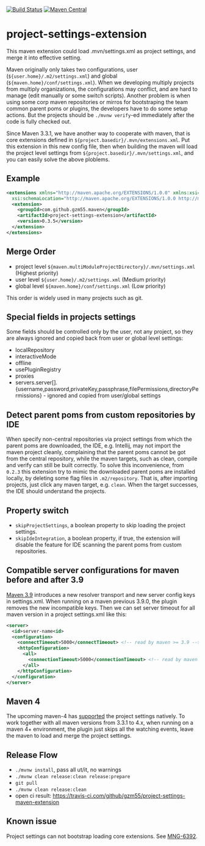 [![Build Status](https://travis-ci.org/gzm55/project-settings-maven-extension.svg?branch=master)](https://travis-ci.org/gzm55/project-settings-maven-extension)
[![Maven Central](https://img.shields.io/maven-central/v/com.github.gzm55.maven/project-settings-extension.svg)](https://search.maven.org/#search%7Cga%7C1%7Cg%3A%22com.github.gzm55.maven%22%20a%3A%22project-settings-extension%22)

# project-settings-extension

This maven extension could load .mvn/settings.xml as project settings, and merge it into effective setting.

Maven originally only takes two configurations, user (`${user.home}/.m2/settings.xml`) and global (`${maven.home}/conf/settings.xml`). When we developing multiply projects from multiply organizations, the configurations may conflict, and are hard to manage (edit manually or some switch scripts). Another problem is when using some corp maven repositories or mirros for bootstraping the team common parent poms or plugins, the developers have to do some setup actions. But the projects should be `./mvnw verify`-ed immediately after the code is fully checked out.

Since Maven 3.3.1, we have another way to cooperate with maven, that is core extensions defined in `${project.basedir}/.mvn/extensions.xml`. Put this extension in this new config file, then when building the maven will load the project level settings from `${project.basedir}/.mvn/settings.xml`, and you can easily solve the above ploblems.

## Example

```xml
<extensions xmlns="http://maven.apache.org/EXTENSIONS/1.0.0" xmlns:xsi="http://www.w3.org/2001/XMLSchema-instance"
  xsi:schemaLocation="http://maven.apache.org/EXTENSIONS/1.0.0 http://maven.apache.org/xsd/core-extensions-1.0.0.xsd">
  <extension>
    <groupId>com.github.gzm55.maven</groupId>
    <artifactId>project-settings-extension</artifactId>
    <version>0.3.5</version>
  </extension>
</extensions>
```

## Merge Order

* project level `${maven.multiModuleProjectDirectory}/.mvn/settings.xml` (Highest priority)
* user level `${user.home}/.m2/settings.xml` (Medium priority)
* global level `${maven.home}/conf/settings.xml` (Low priority)

This order is widely used in many projects such as git.

## Special fields in projects settings

Some fields should be controlled only by the user, not any project, so they are always ignored and copied back from user or global level settings:

* localRepository
* interactiveMode
* offline
* usePluginRegistry
* proxies
* servers.server[].{username,password,privateKey,passphrase,filePermissions,directoryPermissions} - ignored and copied from user/global settings

## Detect parent poms from custom repositories by IDE

When specify non-central repositories via project settings from which the parent poms are downloaded,
the IDE, e.g. Intellij, may not import the maven project cleanly, complaining that the parent poms
cannot be got from the central repository, while the maven targets, such as clean, compile and verify
can still be built correctly. To solve this inconvenience, from `0.2.3` this extension try to
mimic the downloaded parent poms are installed locally, by deleting some flag files in `.m2/repository`.
That is, after importing projects, just click any maven target, e.g. `clean`.
When the target successes, the IDE should understand the projects.

## Property switch

- `skipProjectSettings`, a boolean property to skip loading the project settings.
- `skipIdeIntegration`, a boolean property, if true, the extension will disable the feature for IDE scanning the parent poms from custom repositories.

## Compatible server configurations for maven before and after 3.9

[Maven 3.9](https://maven.apache.org/guides/mini/guide-resolver-transport.html) introduces a new
resolver transport and new server config keys in settings.xml. When running on a maven previous
3.9.0, the plugin removes the new incompatible keys. Then we can set server timeout for all maven
version in a project settings.xml like this:

```xml
<server>
  <id>server-name<id>
  <configuration>
    <connectTimeout>5000</connectTimeout> <!-- read by maven >= 3.9 -->
    <httpConfiguration>
      <all>
        <connectionTimeout>5000</connectionTimeout> <!-- read by maven < 3.9 -->
      </all>
    </httpConfiguration>
  </configuration>
</server>
```

## Maven 4

The upcoming maven-4 has [supported](https://issues.apache.org/jira/browse/MNG-5659) the project
settings natively. To work together with all maven versions from 3.3.1 to 4.x, when running on a
maven 4+ environment, the plugin just skips all the watching events, leave the maven to load and
merge the project settings.

## Release Flow

* `./mvnw install`, pass all ut/it, no warnings
* `./mvnw clean release:clean release:prepare`
* `git pull`
* `./mvnw clean release:clean`
* open ci result: https://travis-ci.com/github/gzm55/project-settings-maven-extension

## Known issue

Project settings can not bootstrap loading core extensions. See [MNG-6392](https://issues.apache.org/jira/browse/MNG-6392).
